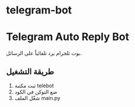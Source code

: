 # telegram-bot

# Telegram Auto Reply Bot
بوت تلجرام يرد تلقائياً على الرسائل.

## طريقة التشغيل
1. ثبت مكتبة telebot
2. ضع التوكن في الكود
3. شغّل الملف main.py
